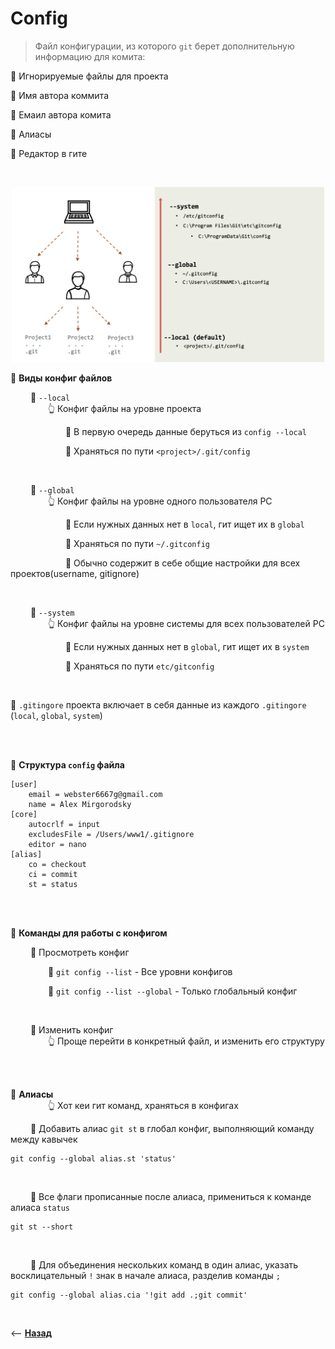 # Config
> Файл конфигурации, из которого `git` берет дополнительную информацию для комита:

🎯 Игнорируемые файлы для проекта

🎯 Имя автора коммита

🎯 Емаил автора комита

🎯 Алиасы

🎯 Редактор в гите

<br>

<p align="center" style="text-align:center">
      <img src="./img/illustration.png" alt="illustration" width="500"/>
</p>

💠 **Виды конфиг файлов**  

&emsp;&emsp; 🔹 `--local`  
&emsp;&emsp;&emsp;&emsp; 👆 Конфиг файлы на уровне проекта

&emsp;&emsp;&emsp;&emsp;&emsp;&emsp; 🎯 В первую очередь данные беруться из `config --local`

&emsp;&emsp;&emsp;&emsp;&emsp;&emsp; 🎯 Храняться по пути `<project>/.git/config`

<br>

&emsp;&emsp; 🔹 `--global`  
&emsp;&emsp;&emsp;&emsp; 👆 Конфиг файлы на уровне одного пользователя PC

&emsp;&emsp;&emsp;&emsp;&emsp;&emsp; 🎯 Если нужных данных нет в `local`, гит ищет их в `global`

&emsp;&emsp;&emsp;&emsp;&emsp;&emsp; 🎯 Храняться по пути `~/.gitconfig`

&emsp;&emsp;&emsp;&emsp;&emsp;&emsp; 🎯 Обычно содержит в себе общие настройки для всех проектов(username, gitignore)

<br>

&emsp;&emsp; 🔹 `--system`  
&emsp;&emsp;&emsp;&emsp; 👆 Конфиг файлы на уровне системы для всех пользователей PC

&emsp;&emsp;&emsp;&emsp;&emsp;&emsp; 🎯 Если нужных данных нет в `global`, гит ищет их в `system`

&emsp;&emsp;&emsp;&emsp;&emsp;&emsp; 🎯 Храняться по пути `etc/gitconfig`

<br>

🛑 `.gitingore` проекта включает в себя данные из каждого `.gitingore` (`local`, `global`, `system`)

<br>
<br>

💠 **Структура `config` файла**  
```
[user]
	email = webster6667g@gmail.com
	name = Alex Mirgorodsky
[core]
	autocrlf = input
	excludesFile = /Users/www1/.gitignore
	editor = nano
[alias]
    co = checkout
    ci = commit
    st = status
```

<br>
<br>

💠 **Команды для работы с конфигом**  

&emsp;&emsp; 🔹 Просмотреть конфиг

&emsp;&emsp;&emsp;&emsp; 🎯 `git config --list` - Все уровни конфигов

&emsp;&emsp;&emsp;&emsp; 🎯 `git config --list --global` - Только глобальный конфиг

<br>

&emsp;&emsp; 🔹 Изменить конфиг  
&emsp;&emsp;&emsp;&emsp; 👆 Проще перейти в конкретный файл, и изменить его структуру

<br>
<br>

💠 **Алиасы**   
&emsp;&emsp;&emsp;&emsp; 👆 Хот кеи гит команд, храняться в конфигах 

&emsp;&emsp; 🎯  Добавить алиас `git st` в глобал конфиг, выполняющий команду между кавычек 
```
git config --global alias.st 'status'
```

<br>

&emsp;&emsp; 🎯 Все флаги прописанные после алиаса, примениться к команде алиаса `status`
```
git st --short
```

<br>

&emsp;&emsp; 🎯 Для объединения нескольких команд в один алиас, указать восклицательный `!` знак в начале алиаса, разделив команды `;`
```
git config --global alias.cia '!git add .;git commit'
```

<br>

⟵ **<a href="../../readme.md">Назад</a>**